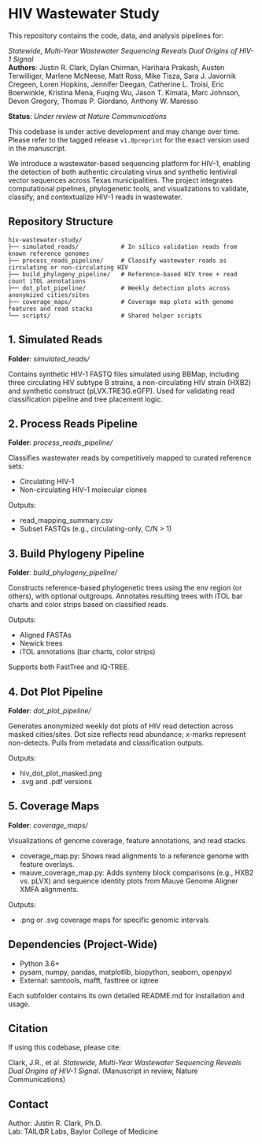 HIV Wastewater Study
=====================

This repository contains the code, data, and analysis pipelines for:

*Statewide, Multi-Year Wastewater Sequencing Reveals Dual Origins of HIV-1 Signal*  
**Authors**: Justin R. Clark, Dylan Chirman, Harihara Prakash, Austen Terwilliger, Marlene McNeese, Matt Ross, Mike Tisza, Sara J. Javornik Cregeen, Loren Hopkins, Jennifer Deegan, Catherine L. Troisi, Eric Boerwinkle, Kristina Mena, Fuqing Wu, Jason T. Kimata, Marc Johnson, Devon Gregory, Thomas P. Giordano, Anthony W. Maresso

**Status**: *Under review at Nature Communications*

This codebase is under active development and may change over time.
Please refer to the tagged release `v1.0preprint` for the exact version used in the manuscript.

We introduce a wastewater-based sequencing platform for HIV-1, enabling the detection of both authentic circulating virus and synthetic lentiviral vector sequences across Texas municipalities. The project integrates computational pipelines, phylogenetic tools, and visualizations to validate, classify, and contextualize HIV-1 reads in wastewater.

Repository Structure
--------------------
```
hiv-wastewater-study/
├── simulated_reads/            # In silico validation reads from known reference genomes
├── process_reads_pipeline/     # Classify wastewater reads as circulating or non-circulating HIV
├── build_phylogeny_pipeline/   # Reference-based HIV tree + read count iTOL annotations
├── dot_plot_pipeline/          # Weekly detection plots across anonymized cities/sites
├── coverage_maps/              # Coverage map plots with genome features and read stacks
└── scripts/                    # Shared helper scripts
```
**1. Simulated Reads**
------------------
**Folder**: *simulated_reads/*

Contains synthetic HIV-1 FASTQ files simulated using BBMap, including three circulating HIV subtype B strains, a non-circulating HIV strain (HXB2) and synthetic construct (pLVX.TRE3G.eGFP). Used for validating read classification pipeline and tree placement logic.

**2. Process Reads Pipeline**
-------------------------
**Folder**: *process_reads_pipeline/*

Classifies wastewater reads by competitively mapped to curated reference sets:
- Circulating HIV-1
- Non-circulating HIV-1 molecular clones

Outputs:
- read_mapping_summary.csv
- Subset FASTQs (e.g., circulating-only, C/N > 1)

**3. Build Phylogeny Pipeline**
---------------------------
**Folder**: *build_phylogeny_pipeline/*

Constructs reference-based phylogenetic trees using the env region (or others), with optional outgroups. Annotates resulting trees with iTOL bar charts and color strips based on classified reads.

Outputs:
- Aligned FASTAs
- Newick trees
- iTOL annotations (bar charts, color strips)

Supports both FastTree and IQ-TREE.

**4. Dot Plot Pipeline**
--------------------
**Folder**: *dot_plot_pipeline/*

Generates anonymized weekly dot plots of HIV read detection across masked cities/sites. Dot size reflects read abundance; x-marks represent non-detects. Pulls from metadata and classification outputs.

Outputs:
- hiv_dot_plot_masked.png
- .svg and .pdf versions

**5. Coverage Maps**
----------------
**Folder**: *coverage_maps/*

Visualizations of genome coverage, feature annotations, and read stacks.

- coverage_map.py: Shows read alignments to a reference genome with feature overlays.
- mauve_coverage_map.py: Adds synteny block comparisons (e.g., HXB2 vs. pLVX) and sequence identity plots from Mauve Genome Aligner XMFA alignments.

Outputs:
- .png or .svg coverage maps for specific genomic intervals

Dependencies (Project-Wide)
---------------------------
- Python 3.6+
- pysam, numpy, pandas, matplotlib, biopython, seaborn, openpyxl
- External: samtools, mafft, fasttree or iqtree

Each subfolder contains its own detailed README.md for installation and usage.

Citation
--------
If using this codebase, please cite:

Clark, J.R., et al. *Statewide, Multi-Year Wastewater Sequencing Reveals Dual Origins of HIV-1 Signal*. (Manuscript in review, Nature Communications)

Contact
-------
Author: Justin R. Clark, Ph.D.  
Lab: TAILΦR Labs, Baylor College of Medicine
